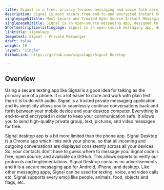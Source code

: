 ```yaml
---
title: Signal is a free, privacy-focused messaging and voice talk service
description: Signal is most secure free end-to-end encrypted instant messaging service, designed to never collect or store any sensitive information by 3rd parties.
singlepageh1title: Most Secure and Trusted Open Source Instant Messaging Platform
singlepageh2title: Signal is an open-source messaging app, designed to never collect or store any sensitive information by other third parties, just like WhatsApp
Shortdescriptionlistingpage: Signal is an open-source messaging app, designed to never collect or store any sensitive information by other third parties, just like WhatsApp
linktitle: signalapp
Imagetext: Signal - Private Messenger
draft: false
weight: 10
layout: "single"
GithubLink: https://github.com/signalapp/Signal-Desktop

---
```


Overview
--------

Using a secure texting app like Signal is a good idea for talking as the primary use of a phone. It is a lot easier to store and work with plain text than it is to do with audio. Signal is a trusted private messaging application and its simplicity allows you to seamlessly continue conversations back and forth between your mobile device and your desktop computer. Everything is end-to-end encrypted in order to keep your communication safe. It allows you to send high-quality private group, text, pictures, and video messages for free.

Signal desktop app is a bit more limited than the phone app. Signal Desktop is a Chrome app which links with your phone, so that all incoming and outgoing conversations are displayed consistently across all your devices. So, your contacts don’t have to guess where to message you. Signal code is free, open source, and available on GitHub. This allows experts to verify our protocols and implementations. Signal Desktop contains no advertisements and it is a secure messaging app for Android, iPhone, and desktop. Like other messaging apps, Signal can be used for texting, voice, and video calls etc. Signal supports every emoji like people, animals, food, objects and flags, etc.